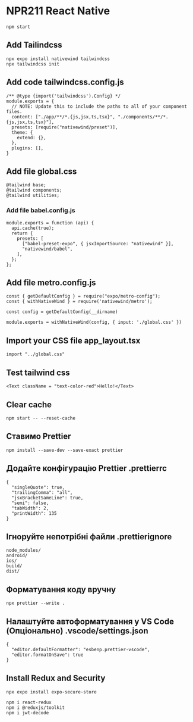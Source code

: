 # NPR211 React Native

```
npm start
```

## Add Tailindcss

```
npx expo install nativewind tailwindcss
npx tailwindcss init
```

## Add code tailwindcss.config.js

```
/** @type {import('tailwindcss').Config} */
module.exports = {
  // NOTE: Update this to include the paths to all of your component files.
  content: ["./app/**/*.{js,jsx,ts,tsx}", "./components/**/*.{js,jsx,ts,tsx}"],
  presets: [require("nativewind/preset")],
  theme: {
    extend: {},
  },
  plugins: [],
}
```

## Add file global.css

```
@tailwind base;
@tailwind components;
@tailwind utilities;
```

### Add file babel.config.js

```
module.exports = function (api) {
  api.cache(true);
  return {
    presets: [
      ["babel-preset-expo", { jsxImportSource: "nativewind" }],
      "nativewind/babel",
    ],
  };
};
```

## Add file metro.config.js

```
const { getDefaultConfig } = require("expo/metro-config");
const { withNativeWind } = require('nativewind/metro');

const config = getDefaultConfig(__dirname)

module.exports = withNativeWind(config, { input: './global.css' })
```

## Import your CSS file app_layout.tsx

```
import "../global.css"
```

## Test tailwind css

```
<Text className = "text-color-red">Hello!</Text>
```

## Clear cache

```
npm start -- --reset-cache
```

## Ставимо Prettier

```
npm install --save-dev --save-exact prettier
```

## Додайте конфігурацію Prettier .prettierrc

```
{
  "singleQuote": true,
  "trailingComma": "all",
  "jsxBracketSameLine": true,
  "semi": false,
  "tabWidth": 2,
  "printWidth": 135
}
```

## Ігноруйте непотрібні файли .prettierignore

```
node_modules/
android/
ios/
build/
dist/
```

## Форматування коду вручну

```
npx prettier --write .
```

## Налаштуйте автоформатування у VS Code (Опціонально) .vscode/settings.json

```
{
  "editor.defaultFormatter": "esbenp.prettier-vscode",
  "editor.formatOnSave": true
}
```

## Install Redux and Security
```
npx expo install expo-secure-store

npm i react-redux
npm i @reduxjs/toolkit
npm i jwt-decode
```
